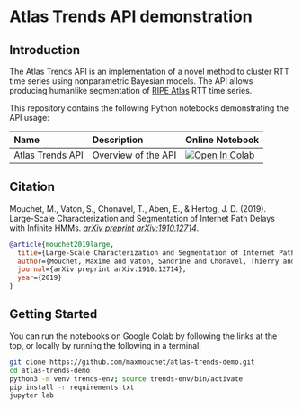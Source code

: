 # Atlas Trends API demonstration

## Introduction

The Atlas Trends API is an implementation of a novel method to cluster RTT time series using nonparametric Bayesian models. The API allows producing humanlike segmentation of [RIPE Atlas](http://atlas.ripe.net/) RTT time series.

This repository contains the following Python notebooks demonstrating the API usage:

Name | Description | Online Notebook
:----|:------------|:-----------------
Atlas Trends API | Overview of the API | [![Open In Colab](https://colab.research.google.com/assets/colab-badge.svg)](https://colab.research.google.com/github/maxmouchet/atlas-trends-demo/blob/master/notebooks/Atlas%20Trends%20API.ipynb)

## Citation

Mouchet, M., Vaton, S., Chonavel, T., Aben, E., & Hertog, J. D. (2019). Large-Scale Characterization and Segmentation of Internet Path Delays with Infinite HMMs. [_arXiv preprint arXiv:1910.12714_](https://arxiv.org/abs/1910.12714).

```bibtex
@article{mouchet2019large,
  title={Large-Scale Characterization and Segmentation of Internet Path Delays with Infinite HMMs},
  author={Mouchet, Maxime and Vaton, Sandrine and Chonavel, Thierry and Aben, Emile and Hertog, Jasper den},
  journal={arXiv preprint arXiv:1910.12714},
  year={2019}
}
```

## Getting Started

You can run the notebooks on Google Colab by following the links at the top, or locally by running the following in a terminal:

```bash
git clone https://github.com/maxmouchet/atlas-trends-demo.git
cd atlas-trends-demo
python3 -m venv trends-env; source trends-env/bin/activate
pip install -r requirements.txt
jupyter lab
```
